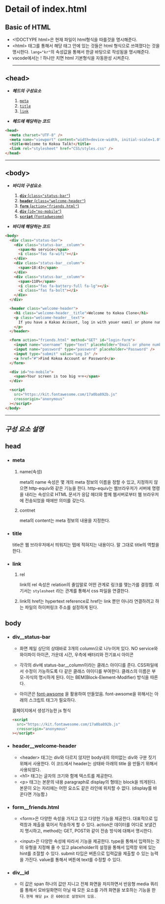 # Detail of index.html

## Basic of HTML

- \<!DOCTYPE html>은 현재 파일이 html형식을 따를것을 명시해준다.
- \<html> 태그를 통해서 해당 태그 안에 있는 것들은 html 형식으로 쓰여졌다는 것을 명시한다. `lang="kr"`의 속성값을 통해서 한글 바탕으로 작성됨을 명시해준다.
- vscode에서는 ! 하나만 치면 html 기본형식을 자동완성 시켜준다.
  ***

## **\<head>**

- _**헤드의 구성요소**_

  1. [`meta`](#meta)
  2. [`title`](#title)
  3. [`link`](#link)

- _**헤드에 해당하는 코드**_

```html
<head>
  <meta charset="UTF-8" />
  <meta name="viewport" content="width=device-width, initial-scale=1.0" />
  <title>Welcome to Kokoa Talk!</title>
  <link rel="stylesheet" href="CSS/styles.css" />
</head>
```

---

## **\<body>**

- **_바디의 구성요소_**

  1. [**`div`** (`class="status-bar"`)](#div__status-bar)
  2. [**`header`** (`class="welcome-header"`)](#header__welcome-header)
  3. [**`form`** (`action="friends.html"`)](#form__friends.html)
  4. [**`div`** (`id="no-mobile"`)](#div__id)
  5. [**`script`** (`fontadwesome`)](#script)

- _**바디에 해당하는 코드**_

```html
<body>
  <div class="status-bar">
    <div class="status-bar__column">
      <span>No service</span>
      <i class="fas fa-wifi"></i>
    </div>
    <div class="status-bar__column">
      <span>18:43</span>
    </div>
    <div class="status-bar__column">
      <span>110%</span>
      <i class="fas fa-battery-full fa-lg"></i>
      <i class="fas fa-bolt"></i>
    </div>
  </div>

  <header class="welcome-header">
    <h1 class="welcome-header__title">Welcome to Kokoa Clone</h1>
    <p class="welcome-header__text">
      If you have a Kakao Account, log in with youer eamil or phone number.
    </p>
  </header>

  <form action="friends.html" method="GET" id="login-form">
    <input name="username" type="text" placeholder="Email or phone number" />
    <input name="password" type="password" placeholder="Password" />
    <input type="submit" value="Log In" />
    <a href="#">Find Kokoa Account or Password</a>
  </form>

  <div id="no-mobile">
    <span>Your screen is too big ㅠㅠ</span>
  </div>

  <script
    src="https://kit.fontawesome.com/17a0ba892b.js"
    crossorigin="anonymous"
  ></script>
</body>
```

---

## _**구성 요소 설명**_

## head

- ### meta

  1.  name(속성)

      meta의 name 속성은 몇 개의 meta 정보의 이름을 정할 수 있고, 지정하지 않으면 http-equiv와 같은 기능을 한다. http-equiv는 웹브라우저가 서버에 명령을 내리는 속성으로 HTML 문서가 응답 헤더와 함께 웹서버로부터 웹 브라우저에 전송되었을 때에만 의미를 갖는다.

  2.  contnet

      meta의 content는 meta 정보의 내용을 지정한다.

- ### title

  title은 웹 브라우저에서 띄워지는 탭에 적혀지는 내용이다. 말 그대로 title의 역할을 한다.

- ### link

  1. rel

     link의 rel 속성은 relation의 줄임말로 어떤 관계로 링크를 맺는가를 결정함. 여기서는 `stylesheet` 라는 관계를 통해서 css 파일을 연결한다.

  2. link의 href는 hypertext reference로 href는 link 뿐만 아니라 연결하려고 하는 파일의 하이퍼링크 주소를 설정하게 된다.

## body

<!--
1. [**`div`** (`class="status-bar"`)](#div__status-bar)
  2. [**`head`** (`class="welcome-header"`)](#head__welcome-header)
  3. [**`form`** (`action="friends.html"`)](#form__friends.html)
  4. [**`div`** (`id="no-mobile"`)](#div__id)
  5. [**`script`** (`fontadwesome`)](#script) -->

- ### div\_\_status-bar

  - 화면 제일 상단의 상태바로 3개의 column으로 나누어져 있다. NO service와 와이파이 아이콘, 가운데 시간, 우측에 배터리와 전기표시 아이콘

  - 각각의 div에 status-bar\_\_column이라는 클래스 아이디를 준다. CSS파일에서 수정이 가능하도록 다 같은 클래스 아이디를 부여한다. 클래스의 이름은 부모-자식의 명시하게 된다. 이는 BEM(Block-Element-Modifier) 방식을 따른다.

  - 아이콘은 [font-awsome](https://fontawesome.com/) 을 활용하여 만들었음. font-awsome을 위해서는 아래의 스크립트 태그가 필요하다.

  홈페이지에서 생성가능한 js 형식

  ```html
  <script
    src="https://kit.fontawesome.com/17a0ba892b.js"
    crossorigin="anonymous"
  ></script>
  ```

- ### header\_\_welcome-header

  - \<header> 태그는 div와 다르지 않지만 body내의 의미없는 div와 구분 짓기 위해서 사용한다. 이 코드에서 header는 상태바 아래의 title 을 만들기 위해서 사용되었다.
  - \<h1> 태그는 글자의 크기와 함께 텍스트를 제공한다.
  - \<p> 태그는 본문의 내용 paragraph로 display의 형태는 block을 띄게된다. 본문이 오는 자리에는 어떤 요소도 같은 라인에 위치할 수 없다. (display를 바꾼다면 가능함.)

- ### form\_\_friends.html

  - \<form>은 다양한 속성을 가지고 있고 다양한 기능을 제공한다. 대표적으로 입력창과 제출을 묶어서 작송하게 할 수 있다. action은 데이터를 어디로 보낼건지 명시하고, method는 GET, POST와 같이 전송 방식에 대해서 명시한다.

  - \<input>은 다양한 속성에 따라서 기능을 제공한다. type을 통해서 입력하는 것의 유형을 지정해 줄 수 있고 placeholder의 설정을 통해서 입력창 위에 있는 hint를 조절할 수 있다. submit 타입은 버튼으로 입력값을 제출할 수 있는 능력을 가진다. value를 통해서 버튼에 text를 수정할 수 있다.

- ### div\_\_id
  - 이 값은 span 하나의 값만 지니고 전체 화면을 차지하면서 반응형 media 쿼리를 통해서 모바일화면이 아닐 때 모든 요소를 가려 화면을 보호하는 기능을 한다. `현재 해당 px 은 600으로 설정되어 있음.`
